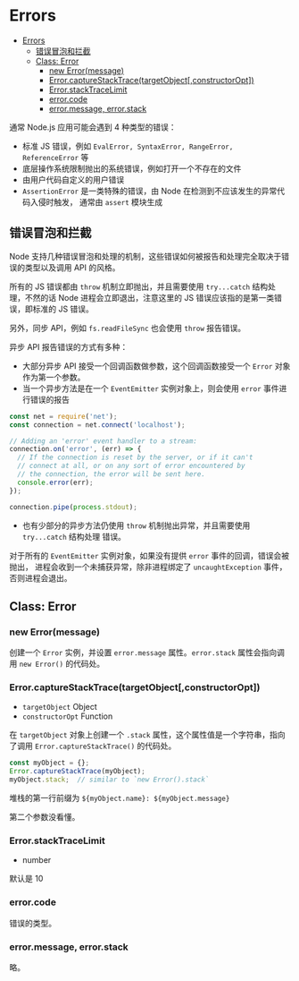# Errors

<!-- TOC -->

- [Errors](#errors)
  - [错误冒泡和拦截](#错误冒泡和拦截)
  - [Class: Error](#class-error)
    - [new Error(message)](#new-errormessage)
    - [Error.captureStackTrace(targetObject[,constructorOpt])](#errorcapturestacktracetargetobjectconstructoropt)
    - [Error.stackTraceLimit](#errorstacktracelimit)
    - [error.code](#errorcode)
    - [error.message, error.stack](#errormessage-errorstack)

<!-- /TOC -->

通常 Node.js 应用可能会遇到 4 种类型的错误：   

+ 标准 JS 错误，例如 `EvalError, SyntaxError, RangeError, ReferenceError` 等
+ 底层操作系统限制抛出的系统错误，例如打开一个不存在的文件
+ 由用户代码自定义的用户错误
+ `AssertionError` 是一类特殊的错误，由 Node 在检测到不应该发生的异常代码入侵时触发，
通常由 `assert` 模块生成     

## 错误冒泡和拦截

Node 支持几种错误冒泡和处理的机制，这些错误如何被报告和处理完全取决于错误的类型以及调用
API 的风格。    

所有的 JS 错误都由 `throw` 机制立即抛出，并且需要使用 `try...catch` 结构处理，不然的话
Node 进程会立即退出，注意这里的 JS 错误应该指的是第一类错误，即标准的 JS 错误。   

另外，同步 API，例如 `fs.readFileSync` 也会使用 `throw` 报告错误。   

异步 API 报告错误的方式有多种：   

+ 大部分异步 API 接受一个回调函数做参数，这个回调函数接受一个 `Error` 对象作为第一个参数。
+ 当一个异步方法是在一个 `EventEmitter` 实例对象上，则会使用 `error` 事件进行错误的报告   

```js
const net = require('net');
const connection = net.connect('localhost');

// Adding an 'error' event handler to a stream:
connection.on('error', (err) => {
  // If the connection is reset by the server, or if it can't
  // connect at all, or on any sort of error encountered by
  // the connection, the error will be sent here.
  console.error(err);
});

connection.pipe(process.stdout);
```   

+ 也有少部分的异步方法仍使用 `throw` 机制抛出异常，并且需要使用 `try...catch` 结构处理
错误。    

对于所有的 `EventEmitter` 实例对象，如果没有提供 `error` 事件的回调，错误会被抛出，
进程会收到一个未捕获异常，除非进程绑定了 `uncaughtException` 事件，否则进程会退出。   

## Class: Error

### new Error(message)

创建一个 `Error` 实例，并设置 `error.message` 属性。`error.stack` 属性会指向调用
`new Error()` 的代码处。    

### Error.captureStackTrace(targetObject[,constructorOpt])

+ `targetObject` Object
+ `constructorOpt` Function   

在 `targetObject` 对象上创建一个 `.stack` 属性，这个属性值是一个字符串，指向了调用
`Error.captureStackTrace()` 的代码处。   

```js
const myObject = {};
Error.captureStackTrace(myObject);
myObject.stack;  // similar to `new Error().stack`
```   

堆栈的第一行前缀为 `${myObject.name}: ${myObject.message}`    

第二个参数没看懂。   

### Error.stackTraceLimit

+ number   

默认是 10    

### error.code

错误的类型。    

### error.message, error.stack

略。    

